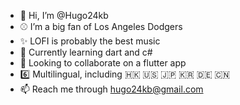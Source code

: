 - 👋 Hi, I’m @Hugo24kb
- :baseball: I’m a big fan of Los Angeles Dodgers
- :sparkles: LOFI is probably the best music
- 🌱 Currently learning dart and c#
- 💞️ Looking to collaborate on a flutter app
- :six: Multilingual, including 🇭🇰 :us: :jp: :kr: :de: :cn:
- 📫 Reach me through hugo24kb@gmail.com

<!---
Hugo24kb/Hugo24kb is a ✨ special ✨ repository because its `README.md` (this file) appears on your GitHub profile.
You can click the Preview link to take a look at your changes.
--->
